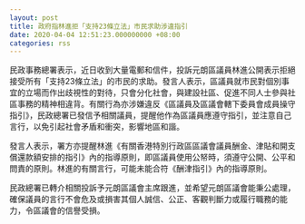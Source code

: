 ```yaml
---
layout: post
title: 政府指林進拒「支持23條立法」市民求助涉違指引
date: 2020-04-04 12:51:23.000000000 +08:00
categories: rss
---
```


民政事務總署表示，近日收到大量電郵和信件，投訴元朗區議員林進公開表示拒絕接受所有「支持23條立法」的市民的求助。發言人表示，區議員就市民對個別事宜的立場而作出歧視性的對待，只會分化社會，與建設社區、促進不同人士參與社區事務的精神相違背。有關行為亦涉嫌違反《區議員及區議會轄下委員會成員操守指引》，民政總署已發信予相關議員，提醒他作為區議員應遵守指引，並注意自己言行，以免引起社會矛盾和衝突，影響地區和諧。

發言人表示，署方亦提醒林進《有關香港特別行政區區議會議員酬金、津貼和開支償還款額安排的指引》內的指導原則，即區議員使用公帑時，須遵守公開、公平和問責的原則。林進的有關言行，可能未能合符《酬津指引》內的指導原則。

民政總署已轉介相關投訴予元朗區議會主席跟進，並希望元朗區議會能秉公處理，確保議員的言行不會危及或損害其個人誠信、公正、客觀判斷力或履行職務的能力，令區議會的信譽受損。
